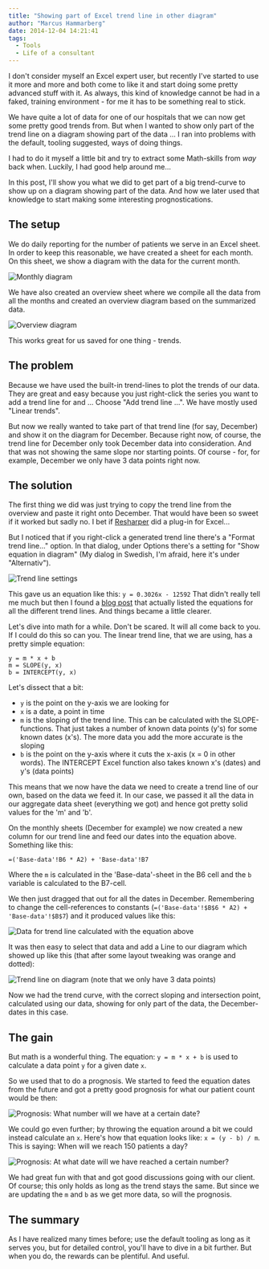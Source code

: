 ```yaml
---
title: "Showing part of Excel trend line in other diagram"
author: "Marcus Hammarberg"
date: 2014-12-04 14:21:41
tags:
  - Tools
  - Life of a consultant
---
```


I don't consider myself an Excel expert user, but recently I've started to use it more and more and both come to like it and start doing some pretty advanced stuff with it. As always, this kind of knowledge cannot be had in a faked, training environment - for me it has to be something real to stick.

We have quite a lot of data for one of our hospitals that we can now get some pretty good trends from. But when I wanted to show only part of the trend line on a diagram showing part of the data ... I ran into problems with the default, tooling suggested, ways of doing things.

I had to do it myself a little bit and try to extract some Math-skills from *way* back when. Luckily, I had good help around me...

In this post, I'll show you what we did to get part of a big trend-curve to show up on a diagram showing part of the data. And how we later used that knowledge to start making some interesting prognostications.

## The setup

We do daily reporting for the number of patients we serve in an Excel sheet. In order to keep this reasonable, we have created a sheet for each month. On this sheet, we show a diagram with the data for the current month.

![Monthly diagram](/img/monthlydiagram.jpg)

We have also created an overview sheet where we compile all the data from all the months and created an overview diagram based on the summarized data.

![Overview diagram](/img/overviewdiagram.jpg)

This works great for us saved for one thing - trends.

## The problem

Because we have used the built-in trend-lines to plot the trends of our data. They are great and easy because you just right-click the series you want to add a trend line for and ... Choose "Add trend line ...". We have mostly used "Linear trends".

But now we really wanted to take part of that trend line (for say, December) and show it on the diagram for December. Because right now, of course, the trend line for December only took December data into consideration. And that was not showing the same slope nor starting points. Of course - for, for example, December we only have 3 data points right now.

## The solution

The first thing we did was just trying to copy the trend line from the overview and paste it right onto December. That would have been so sweet if it worked but sadly no. I bet if [Resharper](https://www.jetbrains.com/resharper/) did a plug-in for Excel...

But I noticed that if you right-click a generated trend line there's a "Format trend line..." option. In that dialog, under Options there's a setting for "Show equation in diagram" (My dialog in Swedish, I'm afraid, here it's under "Alternativ").

![Trend line settings](/img/trendlinesettings.jpg)

This gave us an equation like this:
`y = 0.3026x - 12592`
That didn't really tell me much but then I found a [blog post](http://www.exceltoolset.com/getting-coefficients-of-chart-trendline/) that actually listed the equations for all the different trend lines. And things became a little clearer.

Let's dive into math for a while. Don't be scared. It will all come back to you. If I could do this so can you. The linear trend line, that we are using, has a pretty simple equation:

```
y = m * x + b
m = SLOPE(y, x)
b = INTERCEPT(y, x)
```

Let's dissect that a bit:

- `y` is the point on the y-axis we are looking for
- `x` is a date, a point in time
- `m` is the sloping of the trend line. This can be calculated with the SLOPE-functions. That just takes a number of known data points (y's) for some known dates (x's). The more data you add the more accurate is the sloping
- `b` is the point on the y-axis where it cuts the x-axis (x = 0 in other words). The INTERCEPT Excel function also takes known x's (dates) and y's (data points)

This means that we now have the data we need to create a trend line of our own, based on the data we feed it. In our case, we passed it all the data in our aggregate data sheet (everything we got) and hence got pretty solid values for the 'm' and 'b'.

On the monthly sheets (December for example) we now created a new column for our trend line and feed our dates into the equation above. Something like this:

```
=('Base-data'!B6 * A2) + 'Base-data'!B7
```

Where the `m` is calculated in the 'Base-data'-sheet in the B6 cell and the `b` variable is calculated to the B7-cell.

We then just dragged that out for all the dates in December. Remembering to change the cell-references to constants (`=('Base-data'!$B$6 * A2) + 'Base-data'!$B$7`) and it produced values like this:

![Data for trend line calculated with the equation above](/img/trendlinedata.jpg)

It was then easy to select that data and add a Line to our diagram which showed up like this (that after some layout tweaking was orange and dotted):

![Trend line on diagram (note that we only have 3 data points)](/img/trendcurve.jpg)

Now we had the trend curve, with the correct sloping and intersection point, calculated using our data, showing for only part of the data, the December-dates in this case.

## The gain

But math is a wonderful thing. The equation: `y = m * x + b` is used to calculate a data point `y` for a given date `x`.

So we used that to do a prognosis. We started to feed the equation dates from the future and got a pretty good prognosis for what our patient count would be then:

![Prognosis: What number will we have at a certain date?](/img/prognosisfordates.jpg)

We could go even further; by throwing the equation around a bit we could instead calculate an `x`. Here's how that equation looks like: `x = (y - b) / m`. This is saying: When will we reach 150 patients a day?

![Prognosis: At what date will we have reached a certain number?](/img/prognosisfornumbers.jpg)

We had great fun with that and got good discussions going with our client. Of course; this only holds as long as the trend stays the same. But since we are updating the `m` and `b` as we get more data, so will the prognosis.

## The summary

As I have realized many times before; use the default tooling as long as it serves you, but for detailed control, you'll have to dive in a bit further. But when you do, the rewards can be plentiful. And useful.
